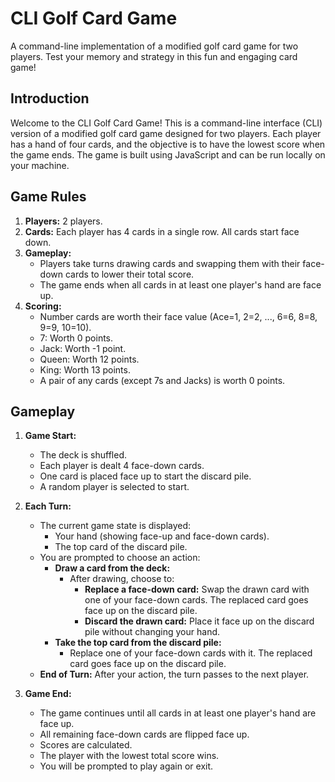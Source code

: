 # CLI Golf Card Game

A command-line implementation of a modified golf card game for two players. Test your memory and strategy in this fun and engaging card game!

## Introduction

Welcome to the CLI Golf Card Game! This is a command-line interface (CLI) version of a modified golf card game designed for two players. Each player has a hand of four cards, and the objective is to have the lowest score when the game ends. The game is built using JavaScript and can be run locally on your machine.

## Game Rules

1. **Players:** 2 players.
2. **Cards:** Each player has 4 cards in a single row. All cards start face down.
3. **Gameplay:**
   - Players take turns drawing cards and swapping them with their face-down cards to lower their total score.
   - The game ends when all cards in at least one player's hand are face up.
4. **Scoring:**
   - Number cards are worth their face value (Ace=1, 2=2, ..., 6=6, 8=8, 9=9, 10=10).
   - 7: Worth 0 points.
   - Jack: Worth -1 point.
   - Queen: Worth 12 points.
   - King: Worth 13 points.
   - A pair of any cards (except 7s and Jacks) is worth 0 points.

## Gameplay

1. **Game Start:**
   - The deck is shuffled.
   - Each player is dealt 4 face-down cards.
   - One card is placed face up to start the discard pile.
   - A random player is selected to start.

2. **Each Turn:**
   - The current game state is displayed:
     - Your hand (showing face-up and face-down cards).
     - The top card of the discard pile.
   - You are prompted to choose an action:
     - **Draw a card from the deck:**
       - After drawing, choose to:
         - **Replace a face-down card:** Swap the drawn card with one of your face-down cards. The replaced card goes face up on the discard pile.
         - **Discard the drawn card:** Place it face up on the discard pile without changing your hand.
     - **Take the top card from the discard pile:**
       - Replace one of your face-down cards with it. The replaced card goes face up on the discard pile.
   - **End of Turn:** After your action, the turn passes to the next player.

3. **Game End:**
   - The game continues until all cards in at least one player's hand are face up.
   - All remaining face-down cards are flipped face up.
   - Scores are calculated.
   - The player with the lowest total score wins.
   - You will be prompted to play again or exit.

